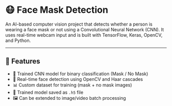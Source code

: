 # 😷 Face Mask Detection

An AI-based computer vision project that detects whether a person is wearing a face mask or not using a Convolutional Neural Network (CNN). It uses real-time webcam input and is built with TensorFlow, Keras, OpenCV, and Python.

---

## 📌 Features

- 🧠 Trained CNN model for binary classification (Mask / No Mask)
- 🎥 Real-time face detection using OpenCV and Haar cascades
- 📊 Custom dataset for training (mask + no mask images)
- 💾 Trained model saved as `.h5` file
- 🖼️ Can be extended to image/video batch processing
